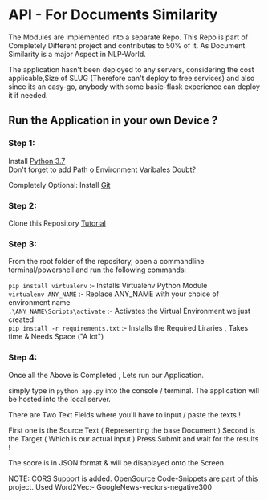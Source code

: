 # API - For Documents Similarity

The Modules are implemented into a separate Repo. This Repo is part of Completely Different project and contributes to 50% of it. As Document Similarity is a major Aspect in NLP-World.

The application hasn't been deployed to any servers, considering the cost applicable,Size of SLUG (Therefore can't deploy to free services) and also since its an easy-go, anybody with some basic-flask experience can deploy it if needed.

## Run the Application in your own Device ?

### Step 1:
Install [Python 3.7](https://www.python.org/downloads/release/python-370/)  
Don't forget to add Path o Environment Varibales [Doubt?](https://www.educative.io/edpresso/how-to-add-python-to-path-variable-in-windows)

Completely Optional:
Install [Git](https://git-scm.com/downloads)

### Step 2:
Clone this Repository [Tutorial](https://www.youtube.com/watch?v=O72FWNeO-xY)

### Step 3:
From the root folder of the repository, open a commandline terminal/powershell and run the following commands:<br />


`pip install virtualenv` :- Installs Virtualenv Python Module<br />
`virtualenv ANY_NAME` :- Replace ANY_NAME with your choice of environment name<br />
`.\ANY_NAME\Scripts\activate` :- Activates the Virtual Environment we just created<br />
`pip install -r requirements.txt` :- Installs the Required Liraries , Takes time & Needs Space ("A lot")<br />


### Step 4:
Once all the Above is Completed , Lets run our Application.

simply type in `python app.py` into the console / terminal.
The application will be hosted into the local server.

There are Two Text Fields where you'll have to input / paste the texts.! 

First one is the Source Text ( Representing the base Document )
Second is the Target ( Which is our actual input )
Press Submit and wait for the results ! 


The score is in JSON format & will be disaplayed onto the Screen.

NOTE:
CORS Support is added.
OpenSource Code-Snippets are part of this project.
Used Word2Vec:- GoogleNews-vectors-negative300
